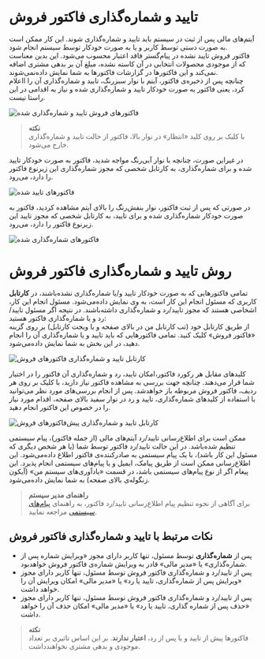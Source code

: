 # تایید و شماره‌گذاری فاکتور فروش
آیتم‌های مالی پس از ثبت در سیستم باید تایید و شماره‌گذاری شوند. این کار ممکن است به صورت دستی توسط کاربر و یا به صورت خودکار توسط سیستم انجام شود.<br>
فاکتور فروش تایید نشده در پیام‌گستر فاقد اعتبار محسوب می‌شود. این بدین معناست که از موجودی محصولات انتخابی در آن کاسته نشده، مبلغ آن بر بدهی مشتری اضافه نمی‌کند و این فاکتورها در گزارشات فاکتورها به شما نمایش داده‌نمی‌شوند.<br>
چنانچه پس از ذخیره‌ی فاکتور، آیتم با نوار سبزرنگ، تایید و شماره‌گذاری آن را ااعلام کرد، یعنی فاکتور به صورت خودکار تایید و شماره‌‌گذاری شده و نیاز به اقدامی در این راستا نیست.<br>

![فاکتورهای فروش تایید و شماره‌گذاری شده](./Images/)

> **نکته**<br>
> با کلیک بر روی کلید «انتظار»‌ در نوار بالا، فاکتور از حالت تایید و شماره‌گذاری خارج می‌شود.<br>

در غیراین صورت، چنانچه با نوار آبی‌رنگ مواجه شدید، فاکتور به صورت خودکار تایید شده و برای شماره‌گذاری، به کارتابل شخصی که مجوز شماره‌گذاری این زیرنوع فاکتور را دارد، می‌رود.<br>

![فاکتورهای تایید شده](./Images/)

در صورتی که پس از ثبت ‌فاکتور، نوار بنفش‌رنگ را بالای آیتم مشاهده کردید، فاکتور به صورت خودکار شماره‌گذاری شده و برای تایید، به کارتابل شخصی که مجوز تایید این زیرنوع فاکتور را دارد، می‌رود.<br>

![فاکتورهای شماره‌گذاری شده](./Images/)

# روش تایید و شماره‌گذاری فاکتور فروش
تمامی فاکتورهایی که به صورت خودکار تایید و/یا شماره‌گذاری نشده‌باشند، در **کارتابل** کاربری که مسئول انجام این کار است، به وی نمایش داده‌می‌شود. مسئول انجام این کار،  اشخاصی هستند که مجوز تایید/رد و شماره‌گذاری داشته‌باشند. در نتیجه اگر مسئول تایید/رد و یا شماره‌گذاری فاکتور هستید:<br>
از طریق کارتابل خود (تب کارتابل من در بالای صفحه و یا ویجت کارتابل) بر روی گزینه «فاکتور فروش» کلیک کنید. تمامی ‌فاکتورهایی که باید تایید و یا شماره‌گذاری آن را انجام دهید، در این بخش به شما نمایش داده‌می‌شود.<br>

![کارتابل تایید و شماره‌گذاری فاکتورهای فروش ](./Images/)

کلیدهای مقابل هر رکورد فاکتور،‌امکان تایید، رد و شماره‌گذاری آن ‌فاکتور را در اختیار شما قرار می‌دهند. چنانچه جهت بررسی به مشاهده فاکتور نیاز دارید، با کلیک بر روی هر ردیف، ‌فاکتور فروش مربوطه باز خواهدشد. پس از انجام بررسی‌های مورد نظر می‌توانید با استفاده از کلیدهای شماره‌گذاری، تایید و رد در نوار سفید بالای صفحه،‌ اقدام مورد نیاز را در خصوص این فاکتور انجام دهید. <br>

![کارتابل تایید و شماره‌گذاری پیش‌فاکتورهای فروش ](./Images/)

ممکن است برای اطلاع‌رسانی تایید/رد آیتم‌های مالی (از جمله فاکتور)، پیام سیستمی تنظیم شده‌باشد. در این حالت تایید/رد فاکتور توسط شما (یا هر شخص دیگری که مسئول این کار باشد)، با یک پیام سیستمی به صادرکننده‌ی فاکتور اطلاع داده‌می‌شود. این اطلاع‌رسانی ممکن است از طریق پیامک، ایمیل و یا پیام‌های سیستمی انجام پذیرد. این پیغام اگر از نوع پیام‌های سیستمی باشد، در قسمت «یادآوری‌های سیستم من» (آیکون زنگوله‌‌ی بالای صفحه) به شما نمایش داده‌می‌شود. <br>

> **راهنمای مدیر سیستم**<br>
> برای آگاهی از نحوه تنظیم پیام اطلاع‌رسانی تایید/رد فاکتور، به راهنمای [پیام‌های سیستمی](https://github.com/1stco/PayamGostarDocs/blob/master/Help/home/NotificationManagement2.6.0.md) مراجعه نمایید.<br>

## نکات مرتبط با تایید و شماره‌گذاری فاکتور فروش
- پس از **شماره‌گذاری** توسط مسئول، تنها کاربر دارای مجوز «ویرایش شماره پس از شماره‌گذاری» یا «مدیر مالی» قادر به ویرایش شماره‌ی فاکتور فروش خواهد‌بود.
- پس از تایید/رد و شماره‌گذاری فاکتور فروش توسط مسئول، تنها کاربر دارای مجوز «ویرایش پس از شماره‌گذاری، تایید یا رد» یا «مدیر مالی» امکان ویرایش آن را خواهد داشت.
- پس از تایید/رد و شماره‌گذاری فاکتور فروش توسط مسئول، تنها کاربر دارای مجوز «حذف پس از شماره گذاری، تایید یا رد» یا «مدیر مالی» امکان حذف آن را خواهد داشت.

> **نکته**<br>
> فاکتورها پیش از تایید و یا پس از رد،‌ **اعتبار ندارند**. بر این اساس تاثیری بر  تعداد موجودی و بدهی مشتری نخواهند‌داشت.<br>
